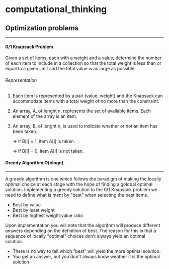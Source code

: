 # computational_thinking

## Optimization problems
---
#### 0/1 Knapsack Problem 
Given a set of items, each with a weight and a value, determine the number of each item to include in a collection so that the total weight is less than or equal to a given limit and the total value is as large as possible.
###### Representation 
1. Each item is represented by a pair (value, weight) and the Knapsack can accommodate items with a total weight of no more than the constraint. 
2. An array, A, of lenght n, represents the set of available items. Each element of the array is an item.
3. An array, B, of lenght n, is used to indicate whether or not an item has been taken.

   => if B[i] = 1, item A[i] is taken.

   => if B[i] = 0, item A[i] is not taken.

#### Greedy Algorithm O(nlogn)
---
A greedy algorithm is one which follows the paradigm of making the locally optimal choice at each stage with the hope of finding a golobal optimal solution. Implementing a greedy solution to the 0/1 Knapsack problem we need to define what is ment by "best" when selecting the
best items. 
* Best by value 
* Best by least weight
* Best by highest weight:value ratio

Upon implementation you will note that the algorithm will produce different answers depending on the definition of best. The reason for this is that a sequence of locally "optimal" choices don't always yield an optimal solution. 
* There is no way to tell which "best" will yield the more optimal solution.
* You get an answer, but you don't always know weather it is the optimal solution. 
